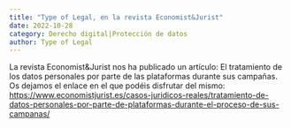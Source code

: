 ```yaml
---
title: "Type of Legal, en la revista Economist&Jurist"
date: 2022-10-28
category: Derecho digital|Protección de datos
author: Type of Legal
---
```


La revista Economist&Jurist nos ha publicado un artículo: El tratamiento de los datos personales por parte de las plataformas durante sus campañas. Os dejamos el enlace en el que podéis disfrutar del mismo: https://www.economistjurist.es/casos-juridicos-reales/tratamiento-de-datos-personales-por-parte-de-plataformas-durante-el-proceso-de-sus-campanas/
